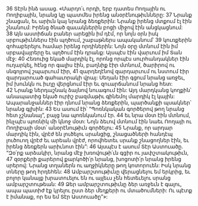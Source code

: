 36 Տէրն ինձ ասաց. «Մարդո՛ւ որդի, երբ դատես Ոողային ու Ոողիբային, նրանց կը պատմես իրենց անօրէնութիւնները: 37 Նրանք շնացան, եւ արիւն կայ նրանց ձեռքերին: Նրանք իրենց մտքում էլ էին շնանում: Իրենց ծնած զաւակներին բոցի միջով էին անցկացնում: 38 Այն աստիճան բաներ արեցին իմ դէմ, որ նոյն օրն իսկ սրբութիւններս էին պղծում, շաբաթներս ապականում՝ 39 կուռքերին զոհաբերելու համար իրենց որդիներին: Նոյն օրը մտնում էին իմ սրբավայրերը եւ պղծում էին դրանք: Այսպէս էին վարւում իմ Տան մէջ: 40 Հեռուից եկած մարդիկ էլ, որոնց որպէս սուրհանդակներ էին ուղարկել, հէնց որ գալիս էին, բաղնիք էիր մտնում, ծարիրով ու սնգոյրով շպարւում էիր, 41 զարդեղէնով զարդարւում ու նստում էիր զարդարուած գահաւորակի վրայ: Սեղան էիր գցում նրանց առջեւ, իմ խունկն ու իւղը վերցնում էիր եւ զուարճանում նրանց հետ: 42 Նրանք ներդաշնակ ձայնով նուագում էին: Այդ մարդկանց կողքին՝ անապատից եկած ուրիշ բազմաթիւ գինեմոլ մարդիկ էլ կային: Ապարանջաններ էիր դնում նրանց ձեռքերին, պարծանքի պսակներ՝ նրանց գլխին:
43 Ես ասում էի՝ “Պոռնկական գործերով թող նրանց հետ չշնանայ”, բայց նա պոռնկանում էր. 44 եւ նրա մօտ էին մտնում, ինչպէս պոռնիկ մի կնոջ մօտ: Նոյն ձեւով մտնում էին նաեւ Ոողայի ու Ոողիբայի մօտ՝ անօրէնութիւն գործելու: 45 Նրանք, որ արդար մարդիկ էին, վրէժ են լուծելու սրանցից, շնացածների հանդէպ լուծուող վրէժ եւ արեան վրէժ, որովհետեւ սրանք շնացողներ էին, եւ իրենց ձեռքերն արիւնոտ էին”:
46 Այսպէս է ասում Տէր Աստուածը. “Զօ՛րք արձակիր, նրանց մէջ խռովութի՛ւն գցիր ու յափշտակութիւն, 47 զօրքերի քարերով քարկոծի՛ր նրանց, խոցոտի՛ր նրանց իրենց սրերով: Նրանց տղաներն ու աղջիկները թող կոտորուեն: Իսկ նրանց տները թող հրդեհեն: 48 Ամբարշտութիւնը վերացնելու եմ երկրից, եւ բոլոր կանայք խրատուելու են ու այլեւս չեն հետեւելու սրանց ամբարշտութեան: 49 Ձեր ամբարշտութիւնը ձեր առջեւն է գալու, ապա պատիժ էք կրելու ըստ ձեր մեղքերի ու մտածումների: Ու պէտք է իմանաք, որ ես եմ Տէր Աստուածը”»:
